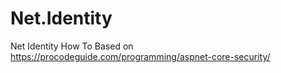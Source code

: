 # Net.Identity
Net Identity How To 
Based on https://procodeguide.com/programming/aspnet-core-security/

